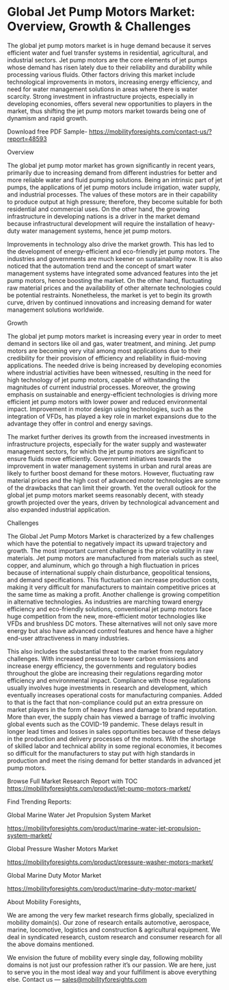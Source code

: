 # Global Jet Pump Motors Market: Overview, Growth & Challenges
The global jet pump motors market is in huge demand because it serves efficient water and fuel transfer systems in residential, agricultural, and industrial sectors. Jet pump motors are the core elements of jet pumps whose demand has risen lately due to their reliability and durability while processing various fluids. Other factors driving this market include technological improvements in motors, increasing energy efficiency, and need for water management solutions in areas where there is water scarcity. Strong investment in infrastructure projects, especially in developing economies, offers several new opportunities to players in the market, thus shifting the jet pump motors market towards being one of dynamism and rapid growth.

Download free PDF Sample- https://mobilityforesights.com/contact-us/?report=48593

Overview

The global jet pump motor market has grown significantly in recent years, primarily due to increasing demand from different industries for better and more reliable water and fluid pumping solutions. Being an intrinsic part of jet pumps, the applications of jet pump motors include irrigation, water supply, and industrial processes. The values of these motors are in their capability to produce output at high pressure; therefore, they become suitable for both residential and commercial uses. On the other hand, the growing infrastructure in developing nations is a driver in the market demand because infrastructural development will require the installation of heavy-duty water management systems, hence jet pump motors.

Improvements in technology also drive the market growth. This has led to the development of energy-efficient and eco-friendly jet pump motors. The industries and governments are much keener on sustainability now. It is also noticed that the automation trend and the concept of smart water management systems have integrated some advanced features into the jet pump motors, hence boosting the market. On the other hand, fluctuating raw material prices and the availability of other alternate technologies could be potential restraints. Nonetheless, the market is yet to begin its growth curve, driven by continued innovations and increasing demand for water management solutions worldwide.

Growth

The global jet pump motors market is increasing every year in order to meet demand in sectors like oil and gas, water treatment, and mining. Jet pump motors are becoming very vital among most applications due to their credibility for their provision of efficiency and reliability in fluid-moving applications. The needed drive is being increased by developing economies where industrial activities have been witnessed, resulting in the need for high technology of jet pump motors, capable of withstanding the magnitudes of current industrial processes. Moreover, the growing emphasis on sustainable and energy-efficient technologies is driving more efficient jet pump motors with lower power and reduced environmental impact. Improvement in motor design using technologies, such as the integration of VFDs, has played a key role in market expansions due to the advantage they offer in control and energy savings.

The market further derives its growth from the increased investments in infrastructure projects, especially for the water supply and wastewater management sectors, for which the jet pump motors are significant to ensure fluids move efficiently. Government initiatives towards the improvement in water management systems in urban and rural areas are likely to further boost demand for these motors. However, fluctuating raw material prices and the high cost of advanced motor technologies are some of the drawbacks that can limit their growth. Yet the overall outlook for the global jet pump motors market seems reasonably decent, with steady growth projected over the years, driven by technological advancement and also expanded industrial application.

Challenges

The Global Jet Pump Motors Market is characterized by a few challenges which have the potential to negatively impact its upward trajectory and growth. The most important current challenge is the price volatility in raw materials. Jet pump motors are manufactured from materials such as steel, copper, and aluminum, which go through a high fluctuation in prices because of international supply chain disturbance, geopolitical tensions, and demand specifications. This fluctuation can increase production costs, making it very difficult for manufacturers to maintain competitive prices at the same time as making a profit. Another challenge is growing competition in alternative technologies. As industries are marching toward energy efficiency and eco-friendly solutions, conventional jet pump motors face huge competition from the new, more-efficient motor technologies like VFDs and brushless DC motors. These alternatives will not only save more energy but also have advanced control features and hence have a higher end-user attractiveness in many industries.

This also includes the substantial threat to the market from regulatory challenges. With increased pressure to lower carbon emissions and increase energy efficiency, the governments and regulatory bodies throughout the globe are increasing their regulations regarding motor efficiency and environmental impact. Compliance with those regulations usually involves huge investments in research and development, which eventually increases operational costs for manufacturing companies. Added to that is the fact that non-compliance could put an extra pressure on market players in the form of heavy fines and damage to brand reputation. More than ever, the supply chain has viewed a barrage of traffic involving global events such as the COVID-19 pandemic. These delays result in longer lead times and losses in sales opportunities because of these delays in the production and delivery processes of the motors. With the shortage of skilled labor and technical ability in some regional economies, it becomes so difficult for the manufacturers to stay put with high standards in production and meet the rising demand for better standards in advanced jet pump motors.

Browse Full Market Research Report with TOC https://mobilityforesights.com/product/jet-pump-motors-market/

Find Trending Reports:

Global Marine Water Jet Propulsion System Market

https://mobilityforesights.com/product/marine-water-jet-propulsion-system-market/

Global Pressure Washer Motors Market

https://mobilityforesights.com/product/pressure-washer-motors-market/

Global Marine Duty Motor Market

https://mobilityforesights.com/product/marine-duty-motor-market/

About Mobility Foresights,

We are among the very few market research firms globally, specialized in mobility domain(s). Our zone of research entails automotive, aerospace, marine, locomotive, logistics and construction & agricultural equipment. We deal in syndicated research, custom research and consumer research for all the above domains mentioned.

We envision the future of mobility every single day, following mobility domains is not just our profession rather it’s our passion. We are here, just to serve you in the most ideal way and your fulfillment is above everything else. Contact us — sales@mobilityforesights.com
